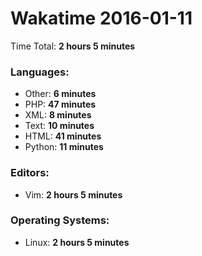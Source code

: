 # Wakatime 2016-01-11

Time Total: **2 hours 5 minutes**

### Languages:
- Other: **6 minutes** 
- PHP: **47 minutes** 
- XML: **8 minutes** 
- Text: **10 minutes** 
- HTML: **41 minutes** 
- Python: **11 minutes** 

### Editors:
- Vim: **2 hours 5 minutes** 

### Operating Systems:
- Linux: **2 hours 5 minutes** 

